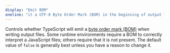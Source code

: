 ```yaml
---
display: "Emit BOM"
oneline: "it a UTF-8 Byte Order Mark (BOM) in the beginning of output files."
---
```


Controls whether TypeScript will emit a [byte order mark (BOM)](https://wikipedia.org/wiki/Byte_order_mark) when writing output files.
Some runtime environments require a BOM to correctly interpret a JavaScript files; others require that it is not present.
The default value of `false` is generally best unless you have a reason to change it.
